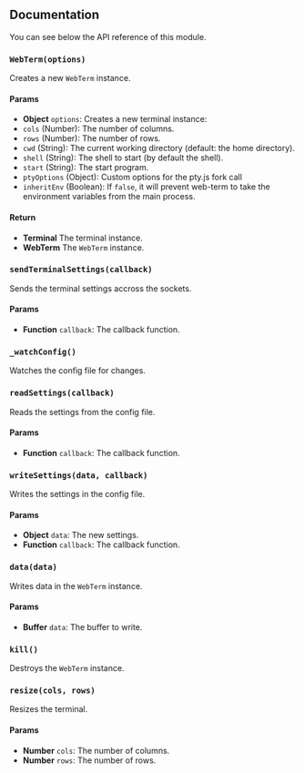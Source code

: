 ## Documentation

You can see below the API reference of this module.

### `WebTerm(options)`
Creates a new `WebTerm` instance.

#### Params

- **Object** `options`: Creates a new terminal instance:
 - `cols` (Number): The number of columns.
 - `rows` (Number): The number of rows.
 - `cwd` (String): The current working directory (default: the home directory).
 - `shell` (String): The shell to start (by default the shell).
 - `start` (String): The start program.
 - `ptyOptions` (Object): Custom options for the pty.js fork call
 - `inheritEnv` (Boolean): If `false`, it will prevent web-term to take the environment variables from the main process.

#### Return
- **Terminal** The terminal instance.
- **WebTerm** The `WebTerm` instance.

### `sendTerminalSettings(callback)`
Sends the terminal settings accross the sockets.

#### Params

- **Function** `callback`: The callback function.

### `_watchConfig()`
Watches the config file for changes.

### `readSettings(callback)`
Reads the settings from the config file.

#### Params

- **Function** `callback`: The callback function.

### `writeSettings(data, callback)`
Writes the settings in the config file.

#### Params

- **Object** `data`: The new settings.
- **Function** `callback`: The callback function.

### `data(data)`
Writes data in the `WebTerm` instance.

#### Params

- **Buffer** `data`: The buffer to write.

### `kill()`
Destroys the `WebTerm` instance.

### `resize(cols, rows)`
Resizes the terminal.

#### Params

- **Number** `cols`: The number of columns.
- **Number** `rows`: The number of rows.

